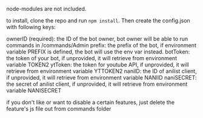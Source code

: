 node-modules are not included.

to install, clone the repo and run `npm install`. Then create the config.json with following keys:

ownerID (required): the ID of the bot owner, bot owner will be able to run commands in /commands/Admin
prefix: the prefix of the bot, if environment variable PREFIX is defined, the bot will use the env var instead.
botToken: the token of your bot, if unprovided, it will retrieve from environment variable TOKEN2
ytToken: the token for youtube API, if unprovided, it will retrieve from environment variable YTTOKEN2
naniID: the ID of anilist client, if unprovided, it will retrieve from environment variable NANIID
naniSECRET: the secret of anilist client, if unprovided, it will retrieve from environment variable NANISECRET

if you don't like or want to disable a certain features, just delete the feature's js file out from commands folder